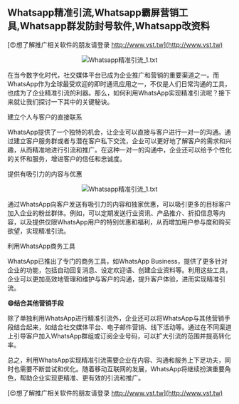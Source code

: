 ## **Whatsapp精准引流,Whatsapp霸屏营销工具,Whatsapp群发防封号软件,Whatsapp改资料**

[😍想了解推广相关软件的朋友请登录 http://www.vst.tw](http://www.vst.tw)

 <center><img src="https://vst.tw/MP4/tuiguang/png/8.png" alt="Whatsapp精准引流_1.txt"></center>

在当今数字化时代，社交媒体平台已成为企业推广和营销的重要渠道之一。而WhatsApp作为全球最受欢迎的即时通讯应用之一，不仅是人们日常沟通的工具，也成为了企业精准引流的利器。那么，如何利用WhatsApp实现精准引流呢？接下来就让我们探讨一下其中的关键秘诀。

建立个人与客户的直接联系

WhatsApp提供了一个独特的机会，让企业可以直接与客户进行一对一的沟通。通过建立客户服务群或者与潜在客户私下交流，企业可以更好地了解客户的需求和兴趣，从而精准地进行引流和推广。在这种一对一的沟通中，企业还可以给予个性化的关怀和服务，增进客户的信任和忠诚度。

提供有吸引力的内容与优惠

 <center><img src="https://vst.tw/MP4/tuiguang/png/7.png" alt="Whatsapp精准引流_1.txt"></center>

通过WhatsApp向客户发送有吸引力的内容和独家优惠，可以吸引更多的目标客户加入企业的粉丝群体。例如，可以定期发送行业资讯、产品推介、折扣信息等内容，以及提供仅限WhatsApp用户的特别优惠和福利，从而增加用户参与度和购买欲望，实现精准引流。

利用WhatsApp商务工具

WhatsApp已推出了专门的商务工具，如WhatsApp Business，提供了更多针对企业的功能，包括自动回复消息、设定欢迎语、创建企业资料等。利用这些工具，企业可以更加高效地管理和维护与客户的沟通，提升客户体验，进而实现精准引流。

**😄结合其他营销手段**

除了单独利用WhatsApp进行精准引流外，企业还可以将WhatsApp与其他营销手段结合起来，如结合社交媒体平台、电子邮件营销、线下活动等。通过在不同渠道上引导客户加入WhatsApp群组或订阅企业号码，可以扩大引流的范围并提高转化率。

总之，利用WhatsApp实现精准引流需要企业在内容、沟通和服务上下足功夫，同时也需要不断尝试和优化。随着移动互联网的发展，WhatsApp将继续扮演重要角色，帮助企业实现更精准、更有效的引流和推广。

[😍想了解推广相关软件的朋友请登录 http://www.vst.tw](http://www.vst.tw)



